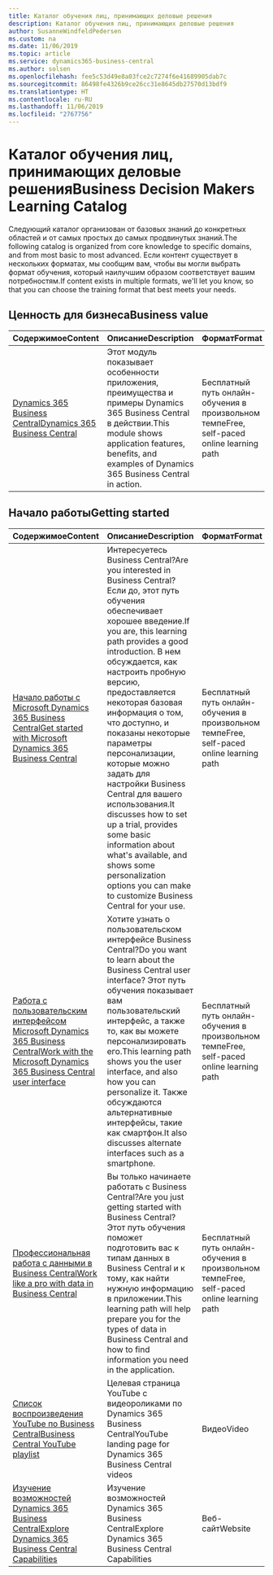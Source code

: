 ```yaml
---
title: Каталог обучения лиц, принимающих деловые решения
description: Каталог обучения лиц, принимающих деловые решения
author: SusanneWindfeldPedersen
ms.custom: na
ms.date: 11/06/2019
ms.topic: article
ms.service: dynamics365-business-central
ms.author: solsen
ms.openlocfilehash: fee5c53d49e8a03fce2c7274f6e41689905dab7c
ms.sourcegitcommit: 86498fe4326b9ce26cc31e8645db27570d13bdf9
ms.translationtype: HT
ms.contentlocale: ru-RU
ms.lasthandoff: 11/06/2019
ms.locfileid: "2767756"
---
```

# <a name="business-decision-makers-learning-catalog"></a><span data-ttu-id="740d5-103">Каталог обучения лиц, принимающих деловые решения</span><span class="sxs-lookup"><span data-stu-id="740d5-103">Business Decision Makers Learning Catalog</span></span>

<span data-ttu-id="740d5-104">Следующий каталог организован от базовых знаний до конкретных областей и от самых простых до самых продвинутых знаний.</span><span class="sxs-lookup"><span data-stu-id="740d5-104">The following catalog is organized from core knowledge to specific domains, and from most basic to most advanced.</span></span> <span data-ttu-id="740d5-105">Если контент существует в нескольких форматах, мы сообщим вам, чтобы вы могли выбрать формат обучения, который наилучшим образом соответствует вашим потребностям.</span><span class="sxs-lookup"><span data-stu-id="740d5-105">If content exists in multiple formats, we'll let you know, so that you can choose the training format that best meets your needs.</span></span>  

## <span data-ttu-id="740d5-106">Ценность для бизнеса<a name="busvalue"></a></span><span class="sxs-lookup"><span data-stu-id="740d5-106">Business value<a name="busvalue"></a></span></span>

| <span data-ttu-id="740d5-107">Содержимое</span><span class="sxs-lookup"><span data-stu-id="740d5-107">Content</span></span>                                                                 | <span data-ttu-id="740d5-108">Описание</span><span class="sxs-lookup"><span data-stu-id="740d5-108">Description</span></span>                                                                                                | <span data-ttu-id="740d5-109">Формат</span><span class="sxs-lookup"><span data-stu-id="740d5-109">Format</span></span>                                | <span data-ttu-id="740d5-110">Длина</span><span class="sxs-lookup"><span data-stu-id="740d5-110">Length</span></span>     |
|----------------------------------------------------------------------------------------------------------------|------------------------------------------------------------------------------------------------------------|---------------------------------------|------------|
| [<span data-ttu-id="740d5-111">Dynamics 365 Business Central</span><span class="sxs-lookup"><span data-stu-id="740d5-111">Dynamics 365 Business Central</span></span>](https://docs.microsoft.com/learn/modules/dynamics-365-business-central/) | <span data-ttu-id="740d5-112">Этот модуль показывает особенности приложения, преимущества и примеры Dynamics 365 Business Central в действии.</span><span class="sxs-lookup"><span data-stu-id="740d5-112">This module shows application features, benefits, and examples of Dynamics 365 Business Central in action.</span></span> | <span data-ttu-id="740d5-113">Бесплатный путь онлайн-обучения в произвольном темпе</span><span class="sxs-lookup"><span data-stu-id="740d5-113">Free, self-paced online learning path</span></span> | <span data-ttu-id="740d5-114">24 минуты</span><span class="sxs-lookup"><span data-stu-id="740d5-114">24 minutes</span></span> |

## <span data-ttu-id="740d5-115">Начало работы<a name="get-started"></a></span><span class="sxs-lookup"><span data-stu-id="740d5-115">Getting started<a name="get-started"></a></span></span>

| <span data-ttu-id="740d5-116">Содержимое</span><span class="sxs-lookup"><span data-stu-id="740d5-116">Content</span></span>                                                                                                                             | <span data-ttu-id="740d5-117">Описание</span><span class="sxs-lookup"><span data-stu-id="740d5-117">Description</span></span>                                                                                                                                                                                                                                                                                      | <span data-ttu-id="740d5-118">Формат</span><span class="sxs-lookup"><span data-stu-id="740d5-118">Format</span></span>                                | <span data-ttu-id="740d5-119">Длина</span><span class="sxs-lookup"><span data-stu-id="740d5-119">Length</span></span>             |
|------------------------------------------------------------------------------------------------------------------------------------------------------------------------------|--------------------------------------------------------------------------------------------------------------------------------------------------------------------------------------------------------------------------------------------------------------------------------------------------|---------------------------------------|--------------------|
| [<span data-ttu-id="740d5-120">Начало работы с Microsoft Dynamics 365 Business Central</span><span class="sxs-lookup"><span data-stu-id="740d5-120">Get started with Microsoft Dynamics 365 Business Central</span></span>](https://docs.microsoft.com/learn/paths/get-started-dynamics-365-business-central/)                          | <span data-ttu-id="740d5-121">Интересуетесь Business Central?</span><span class="sxs-lookup"><span data-stu-id="740d5-121">Are you interested in Business Central?</span></span> <span data-ttu-id="740d5-122">Если до, этот путь обучения обеспечивает хорошее введение.</span><span class="sxs-lookup"><span data-stu-id="740d5-122">If you are, this learning path provides a good introduction.</span></span> <span data-ttu-id="740d5-123">В нем обсуждается, как настроить пробную версию, предоставляется некоторая базовая информация о том, что доступно, и показаны некоторые параметры персонализации, которые можно задать для настройки Business Central для вашего использования.</span><span class="sxs-lookup"><span data-stu-id="740d5-123">It discusses how to set up a trial, provides some basic information about what's available, and shows some personalization options you can make to customize Business Central for your use.</span></span> | <span data-ttu-id="740d5-124">Бесплатный путь онлайн-обучения в произвольном темпе</span><span class="sxs-lookup"><span data-stu-id="740d5-124">Free, self-paced online learning path</span></span> | <span data-ttu-id="740d5-125">3 часа 4 минуты</span><span class="sxs-lookup"><span data-stu-id="740d5-125">3 hours 4 minutes</span></span>  |
| [<span data-ttu-id="740d5-126">Работа с пользовательским интерфейсом Microsoft Dynamics 365 Business Central</span><span class="sxs-lookup"><span data-stu-id="740d5-126">Work with the Microsoft Dynamics 365 Business Central user interface</span></span>](https://docs.microsoft.com/learn/paths/work-with-user-interface-dynamics-365-business-central/) | <span data-ttu-id="740d5-127">Хотите узнать о пользовательском интерфейсе Business Central?</span><span class="sxs-lookup"><span data-stu-id="740d5-127">Do you want to learn about the Business Central user interface?</span></span> <span data-ttu-id="740d5-128">Этот путь обучения показывает вам пользовательский интерфейс, а также то, как вы можете персонализировать его.</span><span class="sxs-lookup"><span data-stu-id="740d5-128">This learning path shows you the user interface, and also how you can personalize it.</span></span> <span data-ttu-id="740d5-129">Также обсуждаются альтернативные интерфейсы, такие как смартфон.</span><span class="sxs-lookup"><span data-stu-id="740d5-129">It also discusses alternate interfaces such as a smartphone.</span></span>                                                                               | <span data-ttu-id="740d5-130">Бесплатный путь онлайн-обучения в произвольном темпе</span><span class="sxs-lookup"><span data-stu-id="740d5-130">Free, self-paced online learning path</span></span> | <span data-ttu-id="740d5-131">2 часа 27 минут</span><span class="sxs-lookup"><span data-stu-id="740d5-131">2 hours 27 minutes</span></span> |
| [<span data-ttu-id="740d5-132">Профессиональная работа с данными в Business Central</span><span class="sxs-lookup"><span data-stu-id="740d5-132">Work like a pro with data in Business Central</span></span>](https://docs.microsoft.com/learn/paths/work-pro-data-dynamics-365-business-central)                                    | <span data-ttu-id="740d5-133">Вы только начинаете работать с Business Central?</span><span class="sxs-lookup"><span data-stu-id="740d5-133">Are you just getting started with Business Central?</span></span> <span data-ttu-id="740d5-134">Этот путь обучения поможет подготовить вас к типам данных в Business Central и к тому, как найти нужную информацию в приложении.</span><span class="sxs-lookup"><span data-stu-id="740d5-134">This learning path will help prepare you for the types of data in Business Central and how to find information you need in the application.</span></span>                                                                                                  | <span data-ttu-id="740d5-135">Бесплатный путь онлайн-обучения в произвольном темпе</span><span class="sxs-lookup"><span data-stu-id="740d5-135">Free, self-paced online learning path</span></span> | <span data-ttu-id="740d5-136">2 часа 27 минут</span><span class="sxs-lookup"><span data-stu-id="740d5-136">2 hours 27 minutes</span></span> |
| [<span data-ttu-id="740d5-137">Список воспроизведения YouTube по Business Central</span><span class="sxs-lookup"><span data-stu-id="740d5-137">Business Central YouTube playlist</span></span>](https://www.youtube.com/playlist?list=PLcakwueIHoT-wVFPKUtmxlqcG1kJ0oqq4)                                                                | <span data-ttu-id="740d5-138">Целевая страница YouTube с видеороликами по Dynamics 365 Business Central</span><span class="sxs-lookup"><span data-stu-id="740d5-138">YouTube landing page for Dynamics 365 Business Central videos</span></span>                                                                                                                                                                                                                                    | <span data-ttu-id="740d5-139">Видео</span><span class="sxs-lookup"><span data-stu-id="740d5-139">Video</span></span>                                 |                    |
| [<span data-ttu-id="740d5-140">Изучение возможностей Dynamics 365 Business Central</span><span class="sxs-lookup"><span data-stu-id="740d5-140">Explore Dynamics 365 Business Central Capabilities</span></span>](https://dynamics.microsoft.com/business-central/capabilities/)                                                    | <span data-ttu-id="740d5-141">Изучение возможностей Dynamics 365 Business Central</span><span class="sxs-lookup"><span data-stu-id="740d5-141">Explore Dynamics 365 Business Central Capabilities</span></span>                                                                                                                                                                                                                                               | <span data-ttu-id="740d5-142">Веб-сайт</span><span class="sxs-lookup"><span data-stu-id="740d5-142">Website</span></span>                               |                    |
